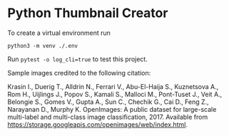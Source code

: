 # Python Thumbnail Creator

To create a virtual environment run

`python3 -m venv ./.env`

Run `pytest -o log_cli=true` to test this project.

Sample images credited to the following citation:

Krasin I., Duerig T., Alldrin N., Ferrari V., Abu-El-Haija S., Kuznetsova A., Rom H., Uijlings J., Popov S., Kamali S., Malloci M., Pont-Tuset J., Veit A., Belongie S., Gomes V., Gupta A., Sun C., Chechik G., Cai D., Feng Z., Narayanan D., Murphy K.
OpenImages: A public dataset for large-scale multi-label and multi-class image classification, 2017.
Available from https://storage.googleapis.com/openimages/web/index.html.
